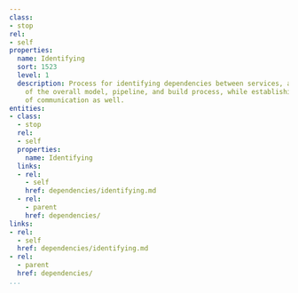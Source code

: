 ```yaml
---
class:
- stop
rel:
- self
properties:
  name: Identifying
  sort: 1523
  level: 1
  description: Process for identifying dependencies between services, and as part
    of the overall model, pipeline, and build process, while establishing channels
    of communication as well.
entities:
- class:
  - stop
  rel:
  - self
  properties:
    name: Identifying
  links:
  - rel:
    - self
    href: dependencies/identifying.md
  - rel:
    - parent
    href: dependencies/
links:
- rel:
  - self
  href: dependencies/identifying.md
- rel:
  - parent
  href: dependencies/
...
```

